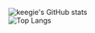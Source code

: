 ![keegie's GitHub stats](https://github-readme-stats.vercel.app/api?username=pxpercut&show_icons=true&theme=dark&card_width=1000) 
<br/>
![Top Langs](https://github-readme-stats.vercel.app/api/top-langs/?username=pxpercut&layout=compact&theme=dark&card_width=1000)
